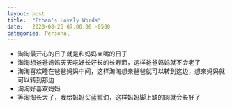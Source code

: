 ```yaml
---
layout: post
title:  "Ethan's Lovely Words"
date:   2020-08-25 07:00:00 -0500
categories: Personal
---
```


* 淘淘最开心的日子就是和妈妈亲嘴的日子
* 淘淘想爸爸妈妈天天吃好长好长的长寿面，这样爸爸妈妈就不会老了
* 淘淘喜欢睡在爸爸妈妈中间，这样淘淘想亲爸爸就可以转到这边，想亲妈妈就可以转到那边
* 淘淘好喜欢妈妈
* 等淘淘长大了，我给妈妈买蓝鲸油，这样妈妈脚上缺的肉就会长好了